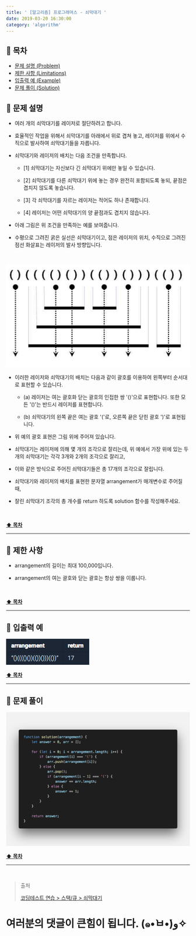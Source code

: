 ```yaml
---
title: ' [알고리즘] 프로그래머스 - 쇠막대기 '
date: 2019-03-20 16:30:00
category: 'algorithm'
---
```


## **💎 목차**
  * [문제 설명 (Problem)](#-문제-설명)
  * [제한 사항 (Limitations)](#-제한-사항)
  * [입출력 예 (Example)](#-입출력-예)
  * [문제 풀이 (Solution)](#-문제-풀이)

## **📕 문제 설명**

- 여러 개의 쇠막대기를 레이저로 절단하려고 합니다.

- 효율적인 작업을 위해서 쇠막대기를 아래에서 위로 겹쳐 놓고, 레이저를 위에서 수직으로 발사하여 쇠막대기들을 자릅니다. 

- 쇠막대기와 레이저의 배치는 다음 조건을 만족합니다.

    * [1] 쇠막대기는 자신보다 긴 쇠막대기 위에만 놓일 수 있습니다.

    * [2] 쇠막대기를 다른 쇠막대기 위에 놓는 경우 완전히 포함되도록 놓되, 끝점은 겹치지 않도록 놓습니다.

    * [3] 각 쇠막대기를 자르는 레이저는 적어도 하나 존재합니다.

    * [4] 레이저는 어떤 쇠막대기의 양 끝점과도 겹치지 않습니다.

- 아래 그림은 위 조건을 만족하는 예를 보여줍니다. 

- 수평으로 그려진 굵은 실선은 쇠막대기이고, 점은 레이저의 위치, 수직으로 그려진 점선 화살표는 레이저의 발사 방향입니다.

<br />

![](../../../../../assets/algorithm/programmers/stack-queue/programmers.stack.queue.1.problem.png)
<br />

- 이러한 레이저와 쇠막대기의 배치는 다음과 같이 괄호를 이용하여 왼쪽부터 순서대로 표현할 수 있습니다.

    * (a) 레이저는 여는 괄호화 닫는 괄호의 인접한 쌍 '()'으로 표현합니다. 또한 모든 '()'는 반드시 레이저를 표현합니다.

    * (b) 쇠막대기의 왼쪽 끝은 여는 괄호 '('로, 오른쪽 끝은 닫힌 괄호 ')'로 표현됩니다.

- 위 예의 괄호 표현은 그림 위에 주어져 있습니다.

- 쇠막대기는 레이저에 의해 몇 개의 조각으로 잘리는데, 위 예에서 가장 위에 있는 두개의 쇠막대기는 각각 3개와 2개의 조각으로 잘리고,

- 이와 같은 방식으로 주어진 쇠막대기들은 총 17개의 조각으로 잘립니다.

- 쇠막대기와 레이저의 배치를 표현한 문자열 arrangement가 매개변수로 주어질 때, 

- 잘린 쇠막대기 조각의 총 개수를 return 하도록 solution 함수를 작성해주세요.

<br />

**[⬆ 목차](#-목차)**

---

## **🔖 제한 사항**

- arrangement의 길이는 최대 100,000입니다.

- arrangement의 여는 괄호와 닫는 괄호는 항상 쌍을 이룹니다.

<br />

**[⬆ 목차](#-목차)**

---

## **📙 입출력 예**

![](../../../../../assets/algorithm/programmers/stack-queue/programmers.stack.queue.1.example.png)
<br />

**[⬆ 목차](#-목차)**

---

## **📘 문제 풀이**

![](../../../../../assets/algorithm/programmers/stack-queue/programmers.stack.queue.1.solution.png)
<br />

**[⬆ 목차](#-목차)**

---

<br />

> 출처
>
> <a href="https://programmers.co.kr/learn/courses/30/lessons/42585" target="_blank">코딩테스트 연습 > 스택/큐 > 쇠막대기</a>

# 여러분의 댓글이 큰힘이 됩니다. (๑•̀ㅂ•́)و✧
